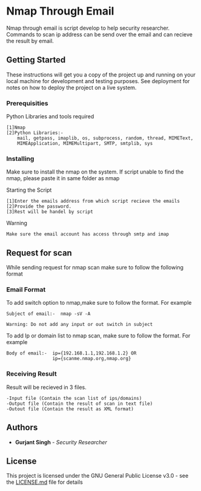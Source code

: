 # Nmap Through Email

Nmap through email is script develop to help security researcher. Commands to scan ip address can be send over the email and can recieve the result by email.  

## Getting Started

These instructions will get you a copy of the project up and running on your local machine for development and testing purposes. See deployment for notes on how to deploy the project on a live system.

### Prerequisities

Python Libraries and tools required

```
[1]Nmap
[2]Python Libraries:-
	mail, getpass, imaplib, os, subprocess, random, thread, MIMEText, 
	MIMEApplication, MIMEMultipart, SMTP, smtplib, sys
```

### Installing

Make sure to install the nmap on the system. If script unable to find the nmap, please paste it in same folder as nmap

Starting the Script

```
[1]Enter the emails address from which script recieve the emails
[2]Provide the password.
[3]Rest will be handel by script
```

Warning

```
Make sure the email account has access through smtp and imap
```

## Request for scan

While sending request for nmap scan make sure to follow the following format

### Email Format

To add switch option to nmap,make sure to follow the format. For example
```
Subject of email:-  nmap -sV -A

Warning: Do not add any input or out switch in subject
```

To add Ip or domain list to nmap scan, make sure to follow the format. For example
```
Body of email:-  ip={192.168.1.1,192.168.1.2} OR
				 ip={scanme.nmap.org,nmap.org}
```
### Receiving Result 

Result will be recieved in 3 files. 
```
-Input file (Contain the scan list of ips/domains)
-Output file (Contain the result of scan in text file)
-Outout file (Contain the result as XML format)
```
## Authors

* **Gurjant Singh** - *Security Researcher*

## License

This project is licensed under the GNU General Public License v3.0 - see the [LICENSE.md](LICENSE.md) file for details
